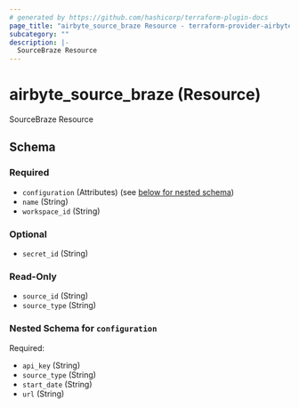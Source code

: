 ```yaml
---
# generated by https://github.com/hashicorp/terraform-plugin-docs
page_title: "airbyte_source_braze Resource - terraform-provider-airbyte"
subcategory: ""
description: |-
  SourceBraze Resource
---
```


# airbyte_source_braze (Resource)

SourceBraze Resource



<!-- schema generated by tfplugindocs -->
## Schema

### Required

- `configuration` (Attributes) (see [below for nested schema](#nestedatt--configuration))
- `name` (String)
- `workspace_id` (String)

### Optional

- `secret_id` (String)

### Read-Only

- `source_id` (String)
- `source_type` (String)

<a id="nestedatt--configuration"></a>
### Nested Schema for `configuration`

Required:

- `api_key` (String)
- `source_type` (String)
- `start_date` (String)
- `url` (String)


